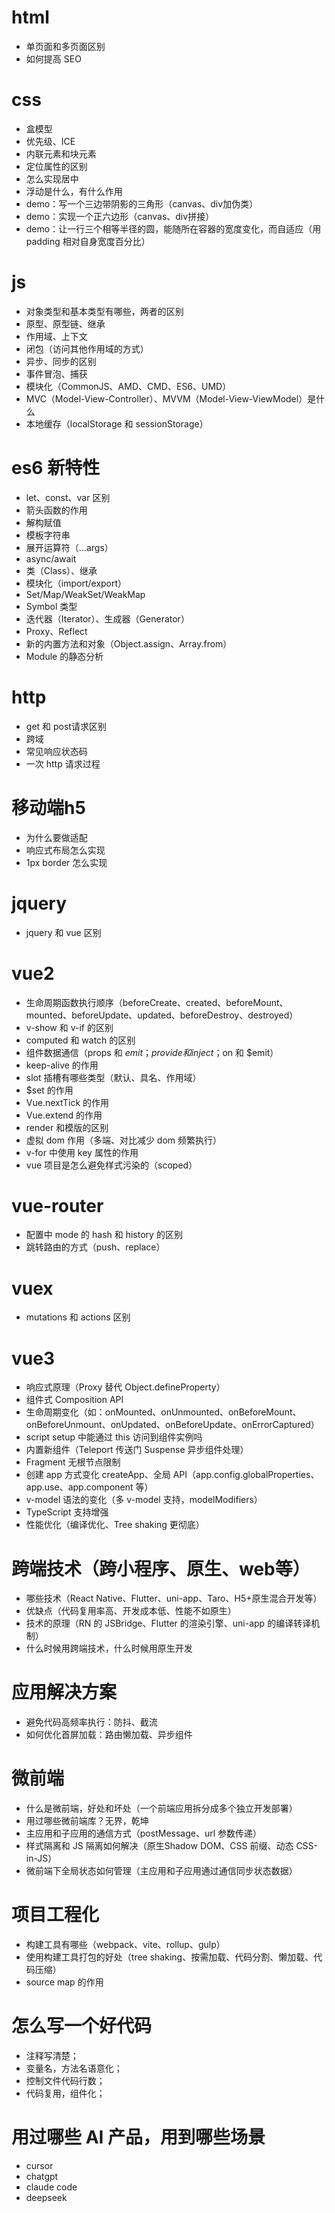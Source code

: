 # html
- 单页面和多页面区别
- 如何提高 SEO

# css
- 盒模型
- 优先级、ICE
- 内联元素和块元素
- 定位属性的区别
- 怎么实现居中
- 浮动是什么，有什么作用
- demo：写一个三边带阴影的三角形（canvas、div加伪类）
- demo：实现一个正六边形（canvas、div拼接）
- demo：让一行三个相等半径的圆，能随所在容器的宽度变化，而自适应（用 padding 相对自身宽度百分比）

# js
- 对象类型和基本类型有哪些，两者的区别
- 原型、原型链、继承
- 作用域、上下文
- 闭包（访问其他作用域的方式）
- 异步、同步的区别
- 事件冒泡、捕获
- 模块化（CommonJS、AMD、CMD、ES6、UMD）
- MVC（Model-View-Controller）、MVVM（Model-View-ViewModel）是什么
- 本地缓存（localStorage 和 sessionStorage）

# es6 新特性
- let、const、var 区别
- 箭头函数的作用
- 解构赋值
- 模板字符串
- 展开运算符（...args）
- async/await
- 类（Class）、继承
- 模块化（import/export）
- Set/Map/WeakSet/WeakMap
- Symbol 类型
- 迭代器（Iterator）、生成器（Generator）
- Proxy、Reflect
- 新的内置方法和对象（Object.assign、Array.from）
- Module 的静态分析

# http
- get 和 post请求区别
- 跨域
- 常见响应状态码
- 一次 http 请求过程

# 移动端h5
- 为什么要做适配
- 响应式布局怎么实现
- 1px border 怎么实现

# jquery
- jquery 和 vue 区别

# vue2
- 生命周期函数执行顺序（beforeCreate、created、beforeMount、mounted、beforeUpdate、updated、beforeDestroy、destroyed）
- v-show 和 v-if 的区别
- computed 和 watch 的区别
- 组件数据通信（props 和 $emit；provide 和 inject；$on 和 $emit）
- keep-alive 的作用
- slot 插槽有哪些类型（默认、具名、作用域）
- $set 的作用
- Vue.nextTick 的作用
- Vue.extend 的作用
- render 和模版的区别
- 虚拟 dom 作用（多端、对比减少 dom 频繁执行）
- v-for 中使用 key 属性的作用
- vue 项目是怎么避免样式污染的（scoped）

# vue-router
- 配置中 mode 的 hash 和 history 的区别
- 跳转路由的方式（push、replace）

# vuex
- mutations 和 actions 区别

# vue3
- 响应式原理（Proxy 替代 Object.defineProperty）
- 组件式 Composition API
- 生命周期变化（如：onMounted、onUnmounted、onBeforeMount、onBeforeUnmount、onUpdated、onBeforeUpdate、onErrorCaptured）
- script setup 中能通过 this 访问到组件实例吗
- 内置新组件（Teleport 传送门 Suspense 异步组件处理）
- Fragment 无根节点限制
- 创建 app 方式变化 createApp、全局 API（app.config.globalProperties、app.use、app.component 等）
- v-model 语法的变化（多 v-model 支持，modelModifiers）
- TypeScript 支持增强
- 性能优化（编译优化、Tree shaking 更彻底）

# 跨端技术（跨小程序、原生、web等）
- 哪些技术（React Native、Flutter、uni-app、Taro、H5+原生混合开发等）
- 优缺点（代码复用率高、开发成本低、性能不如原生）
- 技术的原理（RN 的 JSBridge、Flutter 的渲染引擎、uni-app 的编译转译机制）
- 什么时候用跨端技术，什么时候用原生开发

# 应用解决方案
- 避免代码高频率执行：防抖、截流
- 如何优化首屏加载：路由懒加载、异步组件

# 微前端
- 什么是微前端，好处和坏处（一个前端应用拆分成多个独立开发部署）
- 用过哪些微前端库？无界，乾坤
- 主应用和子应用的通信方式（postMessage、url 参数传递）
- 样式隔离和 JS 隔离如何解决（原生Shadow DOM、CSS 前缀、动态 CSS-in-JS）
- 微前端下全局状态如何管理（主应用和子应用通过通信同步状态数据）

# 项目工程化
- 构建工具有哪些（webpack、vite、rollup、gulp）
- 使用构建工具打包的好处（tree shaking、按需加载、代码分割、懒加载、代码压缩）
- source map 的作用

# 怎么写一个好代码
- 注释写清楚；
- 变量名，方法名语意化；
- 控制文件代码行数；
- 代码复用，组件化；

# 用过哪些 AI 产品，用到哪些场景
- cursor
- chatgpt
- claude code
- deepseek